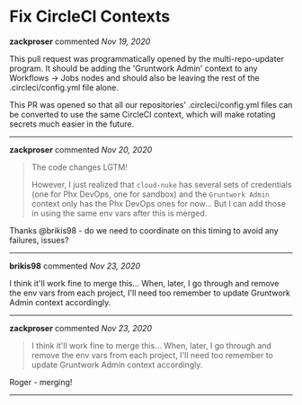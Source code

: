 # Fix CircleCI Contexts

**zackproser** commented *Nov 19, 2020*

This pull request was programmatically opened by the multi-repo-updater program. It should be adding the 'Gruntwork Admin' context to any Workflows -> Jobs nodes and should also be leaving the rest of the .circleci/config.yml file alone. 

 This PR was opened so that all our repositories' .circleci/config.yml files can be converted to use the same CircleCI context, which will make rotating secrets much easier in the future.
<br />
***


**zackproser** commented *Nov 20, 2020*

> The code changes LGTM!
> 
> However, I just realized that `cloud-nuke` has several sets of credentials (one for Phx DevOps, one for sandbox) and the `Gruntwork Admin` context only has the Phx DevOps ones for now... But I can add those in using the same env vars after this is merged.

Thanks @brikis98 - do we need to coordinate on this timing to avoid any failures, issues? 
***

**brikis98** commented *Nov 23, 2020*

I think it'll work fine to merge this... When, later, I go through and remove the env vars from each project, I'll need too remember to update Gruntwork Admin context accordingly. 
***

**zackproser** commented *Nov 23, 2020*

> I think it'll work fine to merge this... When, later, I go through and remove the env vars from each project, I'll need too remember to update Gruntwork Admin context accordingly.

Roger - merging!
***

